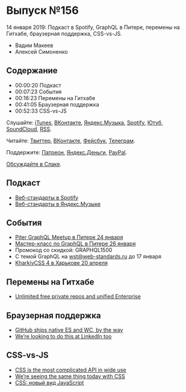 # Выпуск №156

14 января 2019: Подкаст в Spotify, GraphQL в Питере, перемены на Гитхабе, браузерная поддержка, CSS-vs-JS.

- Вадим Макеев
- Алексей Симоненко

## Содержание

- 00:00:20 Подкаст
- 00:07:23 События
- 00:16:23 Перемены на Гитхабе
- 00:41:05 Браузерная поддержка
- 00:52:33 CSS-vs-JS

Слушайте: [iTunes](https://itunes.apple.com/podcast/id1080500016), [ВКонтакте](https://vk.com/podcasts-32017543), [Яндекс.Музыка](https://music.yandex.ru/album/6245956), [Spotify](https://open.spotify.com/show/3rzAcADjpBpXt73L0epTjV), [Ютуб](https://www.youtube.com/playlist?list=PLMBnwIwFEFHcwuevhsNXkFTcadeX5R1Go), [SoundCloud](https://soundcloud.com/web-standards), [RSS](https://web-standards.ru/podcast/feed/).

Читайте: [Твиттер](https://twitter.com/webstandards_ru), [ВКонтакте](https://vk.com/webstandards_ru), [Фейсбук](https://www.facebook.com/webstandardsru), [Телеграм](https://t.me/webstandards_ru).

Поддержите: [Патреон](https://www.patreon.com/webstandards_ru), [Яндекс.Деньги](https://money.yandex.ru/to/41001119329753), [PayPal](https://www.paypal.me/pepelsbey).

[Обсуждайте в Слаке](http://slack.web-standards.ru/).

## Подкаст

- [Веб-стандарты в Spotify](https://open.spotify.com/show/3rzAcADjpBpXt73L0epTjV)
- [Веб-стандарты в Яндекс.Музыке](https://music.yandex.ru/album/6245956)

## События

- [Piter GraphQL Meetup в Питере 24 января](https://wriketeam.timepad.ru/event/877048/)
- [Мастер-класс по GraphQL в Питере 26 января](https://graphql-course.ru/)
- Промокод со скидкой: GRAPHQL1500
- С темой GraphQL на wst@web-standards.ru до 17 января
- [KharkivCSS 4 в Харькове 20 апреля](http://kharkivcss.org/)

## Перемены на Гитхабе

- [Unlimited free private repos and unified Enterprise](https://blog.github.com/2019-01-07-new-year-new-github/)

## Браузерная поддержка

- [GitHub ships native ES and WC, by the way](https://twitter.com/mislav/status/1083063045360939013)
- [We’re looking to do this at LinkedIn too](https://twitter.com/scalvert/status/1083600041728663552)

## CSS-vs-JS

- [CSS is the most complicated API in wide use](https://twitter.com/cramforce/status/1082389621277892613)
- [We’re seeing the same thing today with CSS](https://twitter.com/tobie/status/1083316137826365442)
- [CSS: новый вид JavaScript](https://medium.com/p/ef0128aaaf12)

